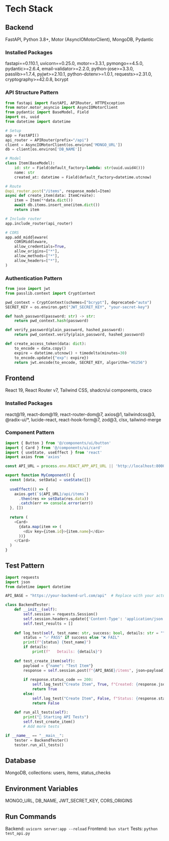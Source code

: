 # Tech Stack

## Backend
FastAPI, Python 3.8+, Motor (AsyncIOMotorClient), MongoDB, Pydantic

### Installed Packages
fastapi==0.110.1, uvicorn==0.25.0, motor==3.3.1, pymongo==4.5.0, pydantic>=2.6.4, email-validator>=2.2.0, python-jose>=3.3.0, passlib>=1.7.4, pyjwt>=2.10.1, python-dotenv>=1.0.1, requests>=2.31.0, cryptography>=42.0.8, bcrypt

### API Structure Pattern
```python
from fastapi import FastAPI, APIRouter, HTTPException
from motor.motor_asyncio import AsyncIOMotorClient
from pydantic import BaseModel, Field
import os, uuid
from datetime import datetime

# Setup
app = FastAPI()
api_router = APIRouter(prefix="/api")
client = AsyncIOMotorClient(os.environ['MONGO_URL'])
db = client[os.environ['DB_NAME']]

# Model
class Item(BaseModel):
    id: str = Field(default_factory=lambda: str(uuid.uuid4()))
    name: str
    created_at: datetime = Field(default_factory=datetime.utcnow)

# Route
@api_router.post("/items", response_model=Item)
async def create_item(data: ItemCreate):
    item = Item(**data.dict())
    await db.items.insert_one(item.dict())
    return item

# Include router
app.include_router(api_router)

# CORS
app.add_middleware(
    CORSMiddleware,
    allow_credentials=True,
    allow_origins=["*"],
    allow_methods=["*"],
    allow_headers=["*"],
)
```

### Authentication Pattern
```python
from jose import jwt
from passlib.context import CryptContext

pwd_context = CryptContext(schemes=["bcrypt"], deprecated="auto")
SECRET_KEY = os.environ.get("JWT_SECRET_KEY", "your-secret-key")

def hash_password(password: str) -> str:
    return pwd_context.hash(password)

def verify_password(plain_password, hashed_password):
    return pwd_context.verify(plain_password, hashed_password)

def create_access_token(data: dict):
    to_encode = data.copy()
    expire = datetime.utcnow() + timedelta(minutes=30)
    to_encode.update({"exp": expire})
    return jwt.encode(to_encode, SECRET_KEY, algorithm="HS256")
```

## Frontend
React 19, React Router v7, Tailwind CSS, shadcn/ui components, craco

### Installed Packages
react@19, react-dom@19, react-router-dom@7, axios@1, tailwindcss@3, @radix-ui/*, lucide-react, react-hook-form@7, zod@3, clsx, tailwind-merge

### Component Pattern
```javascript
import { Button } from '@/components/ui/button'
import { Card } from '@/components/ui/card'
import { useState, useEffect } from 'react'
import axios from 'axios'

const API_URL = process.env.REACT_APP_API_URL || 'http://localhost:8000'

export function MyComponent() {
  const [data, setData] = useState([])
  
  useEffect(() => {
    axios.get(`${API_URL}/api/items`)
      .then(res => setData(res.data))
      .catch(err => console.error(err))
  }, [])
  
  return (
    <Card>
      {data.map(item => (
        <div key={item.id}>{item.name}</div>
      ))}
    </Card>
  )
}
```

## Test Pattern
```python
import requests
import json
from datetime import datetime

API_BASE = "https://your-backend-url.com/api"  # Replace with your actual backend API URL

class BackendTester:
    def __init__(self):
        self.session = requests.Session()
        self.session.headers.update({'Content-Type': 'application/json'})
        self.test_results = []
        
    def log_test(self, test_name: str, success: bool, details: str = ""):
        status = "✅ PASS" if success else "❌ FAIL"
        print(f"{status} {test_name}")
        if details:
            print(f"   Details: {details}")
    
    def test_create_item(self):
        payload = {"name": "Test Item"}
        response = self.session.post(f"{API_BASE}/items", json=payload)
        
        if response.status_code == 200:
            self.log_test("Create Item", True, f"Created: {response.json()}")
            return True
        else:
            self.log_test("Create Item", False, f"Status: {response.status_code}")
            return False
    
    def run_all_tests(self):
        print("🚀 Starting API Tests")
        self.test_create_item()
        # Add more tests

if __name__ == "__main__":
    tester = BackendTester()
    tester.run_all_tests()
```

## Database
MongoDB, collections: users, items, status_checks

## Environment Variables
MONGO_URL, DB_NAME, JWT_SECRET_KEY, CORS_ORIGINS

## Run Commands
Backend: `uvicorn server:app --reload`
Frontend: `bun start`
Tests: `python test_api.py`

